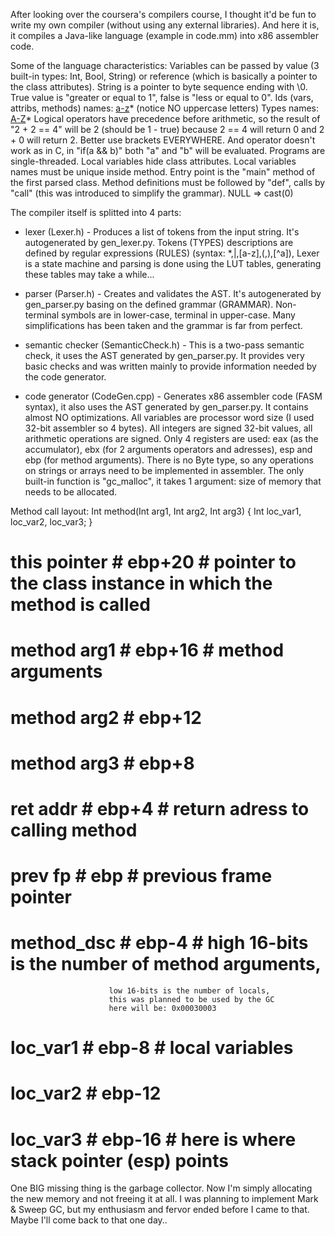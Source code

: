 After looking over the coursera's compilers course, 
I thought it'd be fun to write my own compiler (without using any external libraries).
And here it is, it compiles a Java-like language (example in code.mm) into x86 assembler code.

Some of the language characteristics:
Variables can be passed by value (3 built-in types: Int, Bool, String) or reference (which is basically a pointer to the class attributes).
String is a pointer to byte sequence ending with \0.
True value is "greater or equal to 1", false is "less or equal to 0".
Ids (vars, attribs, methods) names: [a-z]([a-z]|[0-9]|_)* (notice NO uppercase letters)
Types names: [A-Z]([a-z]|[A-Z]|[0-9])*
Logical operators have precedence before arithmetic, so the result of "2 + 2 == 4" will be 2 (should be 1 - true) because  2 == 4 will return 0 and 2 + 0 will return 2. Better use brackets EVERYWHERE.
And operator doesn't work as in C, in "if(a && b)" both "a" and "b" will be evaluated.
Programs are single-threaded.
Local variables hide class attributes.
Local variables names must be unique inside method.
Entry point is the "main" method of the first parsed class.
Method definitions must be followed by "def", calls by "call" (this was introduced to simplify the grammar).
NULL => cast<YourType>(0)

The compiler itself is splitted into 4 parts:

- lexer (Lexer.h) - Produces a list of tokens from the input string.
It's autogenerated by gen_lexer.py.
Tokens (TYPES) descriptions are defined by regular expressions (RULES) (syntax: *,|,[a-z],(,),[^a]), 
Lexer is a state machine and parsing is done using the LUT tables, generating these tables may take a while...

- parser (Parser.h) - Creates and validates the AST. 
It's autogenerated by gen_parser.py basing on the defined grammar (GRAMMAR). 
Non-terminal symbols are in lower-case, terminal in upper-case.
Many simplifications has been taken and the grammar is far from perfect.

- semantic checker (SemanticCheck.h) - This is a two-pass semantic check, it uses the AST generated by gen_parser.py.
It provides very basic checks and was written mainly to provide information needed by the code generator.

- code generator (CodeGen.cpp) - Generates x86 assembler code (FASM syntax), it also uses the AST generated by gen_parser.py.
It contains almost NO optimizations. All variables are processor word size (I used 32-bit assembler so 4 bytes). 
All integers are signed 32-bit values, all arithmetic operations are signed.
Only 4 registers are used: eax (as the accumulator), ebx (for 2 arguments operators and adresses), esp and ebp (for method arguments).
There is no Byte type, so any operations on strings or arrays need to be implemented in assembler.
The only built-in function is "gc_malloc", it takes 1 argument: size of memory that needs to be allocated.

Method call layout:
Int method(Int arg1, Int arg2, Int arg3) {
    Int loc_var1, loc_var2, loc_var3;
}
# this pointer # ebp+20 # pointer to the class instance in which the method is called
# method arg1  # ebp+16 # method arguments
# method arg2  # ebp+12
# method arg3  # ebp+8  
# ret addr     # ebp+4  # return adress to calling method
# prev fp      # ebp    # previous frame pointer
# method_dsc   # ebp-4  # high 16-bits is the number of method arguments, 
                          low 16-bits is the number of locals, 
                          this was planned to be used by the GC
                          here will be: 0x00030003
# loc_var1     # ebp-8  # local variables
# loc_var2     # ebp-12
# loc_var3     # ebp-16 # here is where stack pointer (esp) points

One BIG missing thing is the garbage collector. Now I'm simply allocating the new memory and not freeing it at all. 
I was planning to implement Mark & Sweep GC, but my enthusiasm and fervor ended before I came to that. 
Maybe I'll come back to that one day..

